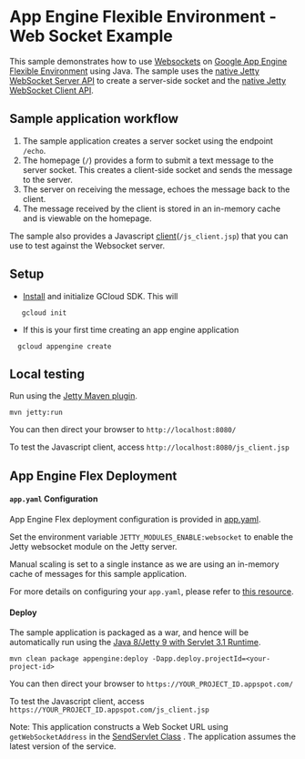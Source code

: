 # App Engine Flexible Environment - Web Socket Example
This sample demonstrates how to use [Websockets](https://tools.ietf.org/html/rfc6455) on [Google App Engine Flexible Environment](https://cloud.google.com/appengine/docs/flexible/java/) using Java.
The sample uses the [native Jetty WebSocket Server API](http://www.eclipse.org/jetty/documentation/9.4.x/jetty-websocket-server-api.html) to create a server-side socket
and the [native Jetty WebSocket Client API](http://www.eclipse.org/jetty/documentation/9.4.x/jetty-websocket-client-api.html).

## Sample application workflow

1. The sample application creates a server socket using the endpoint  `/echo`.
1. The homepage (`/`) provides a form to submit a text message to the server socket. This creates a client-side socket
and sends the message to the server.
1. The server on receiving the message, echoes the message back to the client.
1. The message received by the client is stored  in an in-memory cache and is viewable on the homepage.

The sample also provides a Javascript [client](src/main/webapp/js_client.jsp)(`/js_client.jsp`) that you can use to test against the Websocket server.

## Setup

 - [Install](https://cloud.google.com/sdk/) and initialize GCloud SDK. This will
 ```
    gcloud init
 ```
-  If this is your first time creating an app engine application
  ```
    gcloud appengine create
  ```

## Local testing

Run using the [Jetty Maven plugin](http://www.eclipse.org/jetty/documentation/9.4.x/jetty-maven-plugin.html).
```
mvn jetty:run
```
You can then direct your browser to `http://localhost:8080/`

To test the Javascript client, access `http://localhost:8080/js_client.jsp`

## App Engine Flex Deployment

#### `app.yaml` Configuration

App Engine Flex deployment configuration is provided in [app.yaml](src/main/appengine/app.yaml).

Set the environment variable `JETTY_MODULES_ENABLE:websocket` to enable the Jetty websocket module on the Jetty server.

Manual scaling is set to a single instance as we are using an in-memory cache of messages for this sample application.

For more details on configuring your `app.yaml`, please refer to [this resource](https://cloud.google.com/appengine/docs/flexible/nodejs/configuring-your-app-with-app-yaml).

#### Deploy

The sample application is packaged as a war, and hence will be automatically run using the [Java 8/Jetty 9 with Servlet 3.1 Runtime](https://cloud.google.com/appengine/docs/flexible/java/dev-jetty9).

```
mvn clean package appengine:deploy -Dapp.deploy.projectId=<your-project-id>
```
You can then direct your browser to `https://YOUR_PROJECT_ID.appspot.com/`

To test the Javascript client, access `https://YOUR_PROJECT_ID.appspot.com/js_client.jsp`

Note: This application constructs a Web Socket URL using `getWebSocketAddress`
in the [SendServlet Class](src/main/java/com/example/flexible/websocket/jettynative/SendServlet.java)
. The application assumes the latest version of the service.
